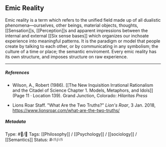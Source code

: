 ## Emic Reality  # 

Emic reality is a term which refers to the unified field made up of all dualistic phenomena—ourselves, other beings, material objects, thoughts, [[Sensation]]s, [[Perception]]s and apparent impressions between the internal and external [[Six sense bases]] which organizes our inchoate experience into meaningful patterns. It is the paradigm or model that people create by talking to each other, or by communicating in any symbolism; the culture of a time or place; the semantic enviroment. Every emic reality has its own structure, and imposes structure on raw experience.

___

##### References

- Wilson, A., Robert (1986). [[The New Inquisition Irrational Rationalism and the Citadel of Science Chapter 1. Models, Metaphors, and Idols]] (Page 11 · Location 139). Grand Junction, Colorado: _Hilaritas Press_

- Lions Roar Staff. "What Are the Two Truths?" _Lion's Roar_, 3 Jan. 2018, https://www.lionsroar.com/what-are-the-two-truths/

##### Metadata

Type: #🔵/🔵 
Tags: [[Philosophy]] / [[Psychology]] / [[sociology]] / [[Semantics]]
Status: #⛅️/⛅️ 